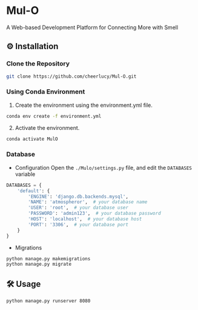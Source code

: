 # Mul-O

A Web-based Development Platform for Connecting More with Smell

## ⚙️ Installation

### Clone the Repository

```bash
git clone https://github.com/cheerlucy/Mul-O.git
```

### Using Conda Environment
1. Create the environment using the environment.yml file.
```bash
conda env create -f environment.yml
```

2. Activate the environment.
```bash
conda activate MulO
```

### Database
- Configuration
Open the `./Mulo/settings.py` file, and edit the `DATABASES` variable
```python
DATABASES = {
    'default': {
        'ENGINE': 'django.db.backends.mysql',
        'NAME': 'atmospheror',  # your database name
        'USER': 'root',  # your database user
        'PASSWORD': 'admin123',  # your database password
        'HOST': 'localhost',  # your database host
        'PORT': '3306',  # your database port
    }
}
```

- Migrations
```bash
python manage.py makemigrations
python manage.py migrate
```

## 🛠️ Usage
```bash
python manage.py runserver 8080
```
